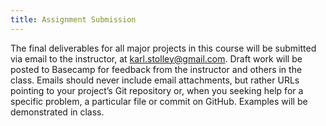 ```yaml
---
title: Assignment Submission
---
```


The final deliverables for all major projects in this course will be submitted via email to the
instructor, at [karl.stolley@gmail.com](mailto:karl.stolley@gmail.com). Draft work will be posted to
Basecamp for feedback from the instructor and others in the class. Emails should never include email
attachments, but rather URLs pointing to your project’s Git repository or, when you seeking help for
a specific problem, a particular file or commit on GitHub. Examples will be demonstrated in class.

